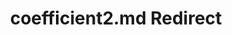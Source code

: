 ---
title: coefficient2.md Redirect
redirect_to: /Pages/StereoKit/SphericalHarmonics/coefficient2.html
---